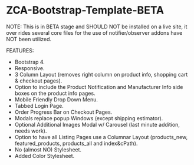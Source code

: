 # ZCA-Bootstrap-Template-BETA

NOTE: This is in BETA stage and SHOULD NOT be installed on a live site, it over rides several core files for the use of notifier/observer addons have NOT been utilized.

FEATURES:
* Bootstrap 4.
* Responsive.
* 3 Column Layout (removes right column on product info, shopping cart & checkout pages).
* Option to include the Product Notification and Manufacturer Info side boxes on the product info pages.
* Mobile Friendly Drop Down Menu.
* Tabbed Login Page.
* Order Progress Bar on Checkout Pages.
* Modals replace popup Windows (except shipping estimator).
* Optional Additional Images Modal w/ Carousel (last minute addition, needs work).
* Option to have all Listing Pages use a Columnar Layout (products_new, featured_products, products_all and index&cPath).
* No (almost NO) Stylesheet.
* Added Color Stylesheet.
